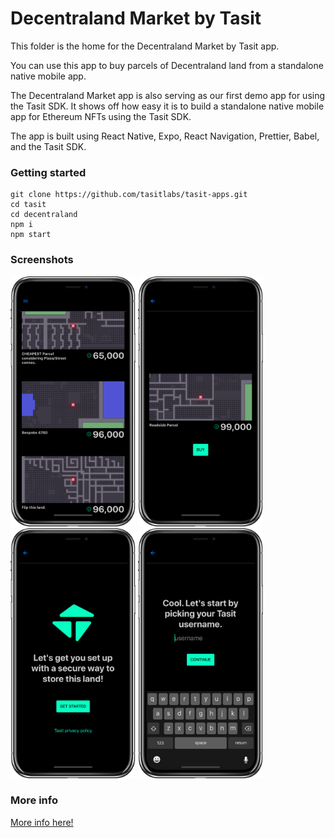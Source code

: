 # Decentraland Market by Tasit

This folder is the home for the Decentraland Market by Tasit app.

You can use this app to buy parcels of Decentraland land from a standalone native mobile app.

The Decentraland Market app is also serving as our first demo app for using the Tasit SDK. It shows off how easy it is to build a standalone native mobile app for Ethereum NFTs using the Tasit SDK.

The app is built using React Native, Expo, React Navigation, Prettier, Babel, and the Tasit SDK.

### Getting started

```
git clone https://github.com/tasitlabs/tasit-apps.git
cd tasit
cd decentraland
npm i
npm start
```

### Screenshots

<div align="left">
  <img src="./../../../assets/screenshots/ListLand.png" width="200" />
  <img src="./../../../assets/screenshots/BuyLand.png" width="200" />
</div>

<div align="left">
  <img src="./../../../assets/screenshots/StartSetup.png" width="200" />
  <img src="./../../../assets/screenshots/PickUsername.png" width="200" />
</div>

### More info

[More info here!](https://github.com/tasitlabs/tasit-apps)
